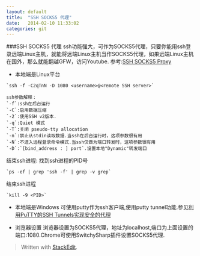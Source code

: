 ```yaml
---
layout: default 
title:  "SSH SOCKS5 代理"
date:   2014-02-10 11:33:02
categories: git 
---
```


###SSH SOCKS5 代理
ssh功能强大，可作为SOCKS5代理，只要你能用ssh登录远端Linux主机，就能将远端Linux主机当作SOCKS5代理，如果远端Linux主机在国外，那么就能翻越GFW，访问Youtube.
参考:[SSH SOCKS5 Proxy](http://people.arsc.edu/~murakami/SSH_SOCKS5_Proxy/)

* 本地端是Linux平台
```
`ssh -f -C2qTnN -D 1080 <username>@<remote SSH server>`
```
```
ssh参数解释：
`-f`:ssh在后台运行
`-C`:启用数据压缩
`-2`:使用SSH v2版本. 
`-q`:Quiet 模式
`-T`:关闭 pseudo-tty allocation
`-n`:禁止从stdin读取数据.当ssh在后台运行时，这项参数很有用
`-N`:不进入远程登录命令模式.当ssh仅做为端口转发时，这项参数很有用
`-D`:`[bind_address : ] port`.设置本地"Dynamic"转发端口
```
结束ssh进程:
找到ssh进程的PID号
```
`ps -ef | grep 'ssh -f' | grep -v grep`
```
结束ssh进程
```
`kill -9 <PID>`
```
* 本地端是Windows
可使用putty作为ssh客户端,使用putty tunnel功能.参见[利用PuTTY的SSH Tunnels实现安全的代理](http://www.huluboke.com/putty-ssh-tunnels/)

* 浏览器设置
浏览器设置为SOCKS5代理，地址为localhost,端口为上面设置的端口:1080.Chrome可使用SwitchySharp插件设置SOCKS5代理.

> Written with [StackEdit](https://stackedit.io/).

